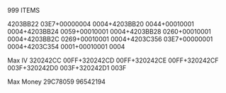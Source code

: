 999 ITEMS

4203BB22 03E7+00000004 0004+4203BB20 0044+00010001 0004+4203BB24 0059+00010001 0004+4203BB28 0260+00010001 0004+4203BB2C 0269+00010001 0004+4203C356 03E7+00000001 0004+4203C354 0001+00010001 0004

Max IV
320242CC 00FF+320242CD 00FF+320242CE 00FF+320242CF 003F+320242D0 003F+320242D1 003F

Max Money
29C78059 96542194
